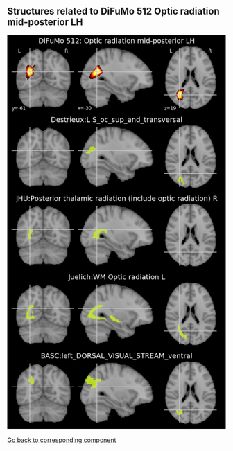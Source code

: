 


## Structures related to DiFuMo 512 Optic radiation mid-posterior LH

![129](129.jpg "Structures related to DiFuMo 512 Optic radiation mid-posterior LH")

[Go back to corresponding component](https://parietal-inria.github.io/DiFuMo/512/html/129.html)